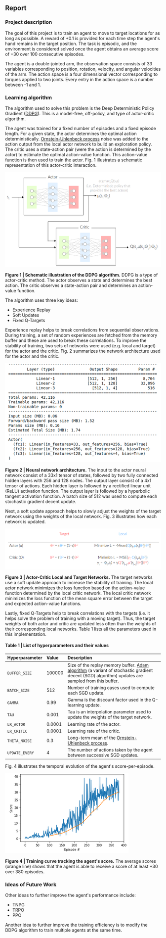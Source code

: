 ## Report
### Project description
The goal of this project is to train an agent to move to target locations for as long as possible. A reward of +0.1 is provided for each time step the agent's hand remains in the target position. The task is episodic, and the environment is considered solved once the agent obtains an average score of +30 over 100 consecutive episodes.

The agent is a double-jointed arm, the observation space consists of 33 variables corresponding to position, rotation, velocity, and angular velocities of the arm. The action space is a four dimensional vector corresponding to torques applied to two joints. Every entry in the action space is a number between -1 and 1.

### Learning algorithm

The algorithm used to solve this problem is the Deep Deterministic Policy Gradient ([DDPG](https://arxiv.org/abs/1509.02971)). This is a model-free, off-policy, and type of actor-critic algorithm.

The agent was trained for a fixed number of episodes and a fixed episode length. For a given state, the actor determines the optimal action deterministically.  [Ornstein-Uhlenbeck process](https://journals.aps.org/pr/abstract/10.1103/PhysRev.36.823) noise was added to the action output from the local actor network to build an exploration policy. The critic uses a state-action pair (were the action is determined by the actor) to estimate the optimal action-value function. This action-value function is then used to train the actor. Fig. 1 illustrates a schematic representation of this actor-critic interaction.

![alt-text](https://raw.githubusercontent.com/acampos074/DDPG-Continuous-Control/master/Figures/actor_critic.png)

**Figure 1 | Schematic illustration of the DDPG algorithm.** DDPG is a type of actor-critic method. The actor observes a state and determines the best action. The critic observes a state-action pair and determines an action-value function.

The algorithm uses three key ideas:
* Experience Replay
* Soft Updates
* Fixed Q-Targets  

Experience replay helps to break correlations from sequential observations. During training, a set of random experiences are fetched from the memory buffer and these are used to break these correlations. To improve the stability of training, two sets of networks were used (e.g. local and target) for the actor and the critic. Fig. 2 summarizes the network architecture used for the actor and the critic.

![alt-text](https://raw.githubusercontent.com/acampos074/DDPG-Continuous-Control/master/Figures/DNN_v2.png)

**Figure 2 | Neural network architecture.** The input to the actor neural network consist of a 33x1 tensor of states, followed by two fully connected hidden layers with 256 and 128 nodes. The output layer consist of a 4x1 tensor of actions. Each hidden layer is followed by a rectified linear unit (ReLU) activation function. The output layer is followed by a hyperbolic tangent activation function. A batch size of 512 was used to compute each stochastic gradient decent update.

Next, a soft update approach helps to slowly adjust the weights of the target network using the weights of the local network. Fig. 3 illustrates how each network is updated.

![alt-text](https://raw.githubusercontent.com/acampos074/DDPG-Continuous-Control/master/Figures/actor_critic_local_target.png)

**Figure 3 | Actor-Critic Local and Target Networks.** The target networks use a soft update approach to increase the stability of training. The local actor network minimizes the loss function based on the action-value function determined by the local critic network. The local critic network minimizes the loss function of the mean square error between the target and expected action-value functions.

Lastly, fixed Q-Targets help to break correlations with the targets (i.e. it helps solve the problem of training with a moving target). Thus, the target weights of both actor and critic are updated less often than the weights of their corresponding local networks. Table 1 lists all the parameters used in this implementation.

#### **Table 1 | List of hyperparameters and their values**
| **Hyperparameter**      | **Value** | **Description**     |
| :---        |    :---   |  :--- |
| `BUFFER_SIZE`      | 100000       | Size of the replay memory buffer. [Adam algorithm](https://arxiv.org/abs/1412.6980) (a variant of stochastic gradient decent (SGD) algorithm) updates are sampled from this buffer.    |
| `BATCH_SIZE`   | 512        | Number of training cases used to compute each SGD update.      |
| `GAMMA`   | 0.99        | Gamma is the discount factor used in the Q-learning update.     |
| `TAU`   | 0.001  |  Tau is an interpolation parameter used to update the weights of the target network. |
| `LR_ACTOR`   | 0.0001  |  Learning rate of the actor.  |
|`LR_CRITIC`   | 0.0001  |  Learning rate of the critic. |
| `THETA_NOISE`   | 0.3  | Long-term mean of the [Ornstein-Uhlenbeck process](https://journals.aps.org/pr/abstract/10.1103/PhysRev.36.823).  |
|`UPDATE_EVERY`   | 4  | The number of actions taken by the agent between successive SGD updates.  |


Fig. 4 illustrates the temporal evolution of the agent's score-per-episode.

![alt-text](https://raw.githubusercontent.com/acampos074/DDPG-Continuous-Control/master/Figures/scores.png)

**Figure 4 | Training curve tracking the agent's score.** The average scores (orange line) shows that the agent is able to receive a score of at least +30 over 380 episodes.
### Ideas of Future Work
Other ideas to further improve the agent's performance include:
* TNPG
* TRPO
* PPO


Another idea to further improve the training efficiency is to modify the DDPG algorithm to train multiple agents at the same time.

